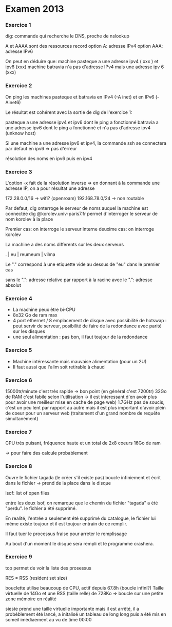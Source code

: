 # Examen 2013
 
### Exercice 1

dig: commande qui recherche le DNS, proche de nslookup

A et AAAA sont des ressources record
option A: adresse IPv4
option AAA: adresse IPv6

On peut en déduire que:
machine pasteque a une adresse ipv4 ( xxx ) et ipv6 (xxx)
machine batravia n'a pas d'adresse IPv4 mais une adresse ipv 6 (xxx)

### Exercice 2

On ping les machines pasteque et batravia en IPv4 (-A inet) et en IPv6 (-Ainet6)

Le résultat est cohérent avec la sortie de dig de l'exercice 1:

pasteque a une adresse ipv4 et ipv6 dont le ping a fonctionné
batravia a une adresse ipv6 dont le ping a fonctionné
 et n'a pas d'adresse ipv4 (unknow host)

Si une machine a une adresse ipv6 et ipv4, la commande ssh se connectera par defaut en ipv6 => pas d'erreur

résolution des noms en ipv6 puis en ipv4

### Exercice 3

L'option -x fait de la résolution inverse => en donnant à la commande une adresse IP, on a pour résultat une adresse

172.28.0.0/16 -> wifi? (openroam)
192.168.78.0/24 -> non routable

Par defaut, dig onterroge le serveur de noms auquel la machine est connectée dig @korolev.univ-paris7.fr permet d'interroger le serveur de nom korolev à la place

Premier cas: on interroge le serveur interne
deuxime cas: on interroge korolev

La machine a des noms differents sur les deux serveurs

.
|
eu
|
reumeum
|
vilma

Le "." correspond à une etiquette vide au dessus de "eu" dans le premier cas

sans le ".": adresse relative par rapport à la racine
avec le ".": adresse absolut

### Exercice 4

- La machine peux être bi-CPU
- 8x32 Go de ram max
- 4 port ethernet / 8 emplacement de disque avec possibilité de hotswap : peut servir de serveur, posibilité de faire de la redondance avec parité sur les disques
- une seul alimentation : pas bon, il faut toujour de la redondance

### Exercice 5

- Machine intéressante mais mauvaise alimentation (pour un 2U)
- Il faut aussi que l'alim soit retirable à chaud

### Exercice 6

15000tr/minute c'est très rapide -> bon point (en général c'est 7200tr)
32Go de RAM c'est fabile selon l'utilisation -> il est interessant d'en avoir plus pour avoir une meilleur mise en cache de page web)
1.7GHz pas de soucis, c'est un peu lent par rapport au autre mais il est plus important d'avoir plein de coeur pour un serveur web (traitement d'un grand nombre de requête simultanément)

### Exercice 7

CPU très puisant, fréquence haute et un total de 2x8 coeurs
16Go de ram

-> pour faire des calcule probablement 

### Exercice 8

Ouvre le fichier tagada (le créer s'il existe pas)
boucle infiniement et écrit dans le fichier
-> prend de la place dans le disque

lsof: list of open files

entre les deux lsof, on remarque que le chemin du fichier "tagada" a été "perdu". le fichier a été supprimé.

En realité, l'entrée a seulement été supprimé du catalogue, le fichier lui même existe toujour et il est toujour entrain de ce remplir.

Il faut tuer le processus fraise pour arreter le remplissage

Au bout d'un moment le disque sera rempli et le programme crashera.

### Exercice 9

top permet de voir la liste des prosessus

RES = RSS (resident set size)

bouclette utilise beaucoup de CPU, actif depuis 67.8h (boucle infini?)
Taille virtuelle de 14Go et une RSS (taille relle) de 728Ko => boucle sur une petite zone mémoire en réalité

sieste prend une taille virtuelle importante mais il est arrêté, il a probéblement été lancé, a initalisé un tableau de long long puis a été mis en someil imédiaement au vu de time 00:00





